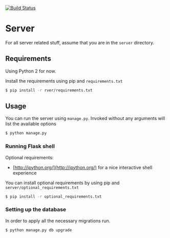 [![Build Status](https://travis-ci.org/BartKrol/tvmanager.svg?branch=master)](https://travis-ci.org/BartKrol/tvmanager)

# Server
For all server related stuff, assume that you are in the `server` directory.

## Requirements
Using Python 2 for now.

Install the requirements using pip and `requirements.txt`

```sh
$ pip install -r rver/requirements.txt
```

## Usage
You can run the server using `manage.py`. Invoked without any arguments will list the available options

```sh
$ python manage.py
```

### Running Flask shell

Optional requirements:
- [http://ipython.org/](http://ipython.org/) for a nice interactive shell experience

You can install optional requirements by using pip and `server/optional_requirements.txt`

```sh
$ pip install -r optional_requirements.txt
```

### Setting up the database
In order to apply all the necessary migrations run.

```sh
$ python manage.py db upgrade
```
